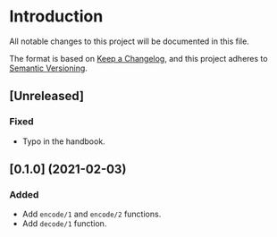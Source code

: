 # Introduction
All notable changes to this project will be documented in this file.

The format is based on [Keep a
Changelog](https://keepachangelog.com/en/1.0.0/), and this project
adheres to [Semantic Versioning](https://semver.org/spec/v2.0.0.html).

## [Unreleased]
### Fixed
- Typo in the handbook.

## [0.1.0] (2021-02-03)
### Added
- Add `encode/1` and `encode/2` functions.
- Add `decode/1` function.
